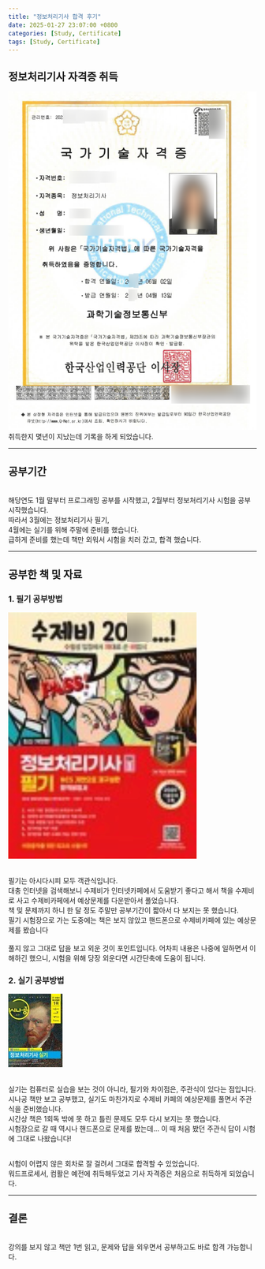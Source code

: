 ```yaml
---
title: "정보처리기사 합격 후기"
date: 2025-01-27 23:07:00 +0800
categories: [Study, Certificate]
tags: [Study, Certificate]
---
```

## 정보처리기사 자격증 취득
<img src="/assets/img/posts/2025-01-27-정보처리기사 합격 후기/정보처리기사 자격증.png" alt="정보처리기사 자격증">
<br>취득한지 몇년이 지났는데 기록을 하게 되었습니다.
<hr>

## 공부기간
<br>해당연도 1월 말부터 프로그래밍 공부를 시작했고, 2월부터 정보처리기사 시험을 공부 시작했습니다.
<br>따라서 3월에는 정보처리기사 필기,
<br>4월에는 실기를 위해 주말에 준비를 했습니다.
<br>급하게 준비를 했는데 책만 외워서 시험을 치러 갔고, 합격 했습니다.
<hr>

## 공부한 책 및 자료

### 1. 필기 공부방법

<img src="/assets/img/posts/2025-01-27-정보처리기사 합격 후기/수제비 필기.png" alt="수제비 필기">

<br>필기는 아시다시피 모두 객관식입니다.
<br>대충 인터넷을 검색해보니 수제비가 인터넷카페에서 도움받기 좋다고 해서 책을 수제비로 사고 수제비카페에서 예상문제를 다운받아서 풀었습니다.
<br>책 및 문제까지 하니 한 달 정도 주말만 공부기간이 짧아서 다 보지는 못 했습니다.
<br>필기 시험장으로 가는 도중에는 책은 보지 않았고 핸드폰으로 수제비카페에 있는 예상문제를 봤습니다
<br><br>풀지 않고 그대로 답을 보고 외운 것이 포인트입니다. 어차피 내용은 나중에 일하면서 이해하긴 했으니, 시험을 위해 당장 외운다면 시간단축에 도움이 됩니다.

### 2. 실기 공부방법

<img src="/assets/img/posts/2025-01-27-정보처리기사 합격 후기/수제비 실기.jpg" alt="수제비 실기">

<br>실기는 컴퓨터로 실습을 보는 것이 아니라, 필기와 차이점은, 주관식이 있다는 점입니다.
<br>시나공 책만 보고 공부했고, 실기도 마찬가지로 수제비 카페의 예상문제를 풀면서 주관식을 준비했습니다.
<br>시간상 책은 1회독 밖에 못 하고 틀린 문제도 모두 다시 보지는 못 했습니다.
<br>시험장으로 갈 때 역시나 핸드폰으로 문제를 봤는데... 이 때 처음 봤던 주관식 답이 시험에 그대로 나왔습니다!

<br>시험이 어렵지 않은 회차로 잘 걸려서 그대로 합격할 수 있었습니다.
<br>워드프로세서, 컴활은 예전에 취득해두었고 기사 자격증은 처음으로 취득하게 되었습니다.
<hr>

## 결론
<br>강의를 보지 않고 책만 1번 읽고, 문제와 답을 외우면서 공부하고도 바로 합격 가능합니다.
